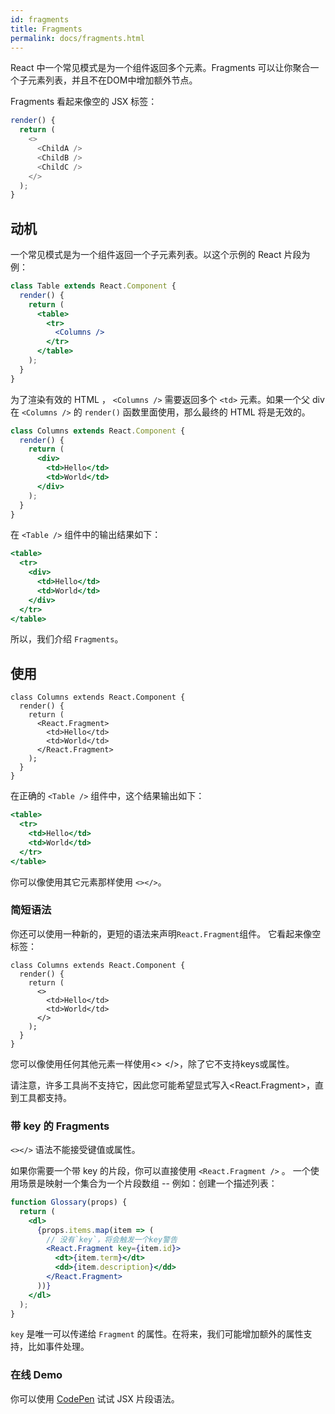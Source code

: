 ```yaml
---
id: fragments
title: Fragments
permalink: docs/fragments.html
---
```


React 中一个常见模式是为一个组件返回多个元素。Fragments 可以让你聚合一个子元素列表，并且不在DOM中增加额外节点。

Fragments 看起来像空的 JSX 标签：

```js
render() {
  return (
    <>
      <ChildA />
      <ChildB />
      <ChildC />
    </>
  );
}
```

## 动机

一个常见模式是为一个组件返回一个子元素列表。以这个示例的 React 片段为例：

```jsx
class Table extends React.Component {
  render() {
    return (
      <table>
        <tr>
          <Columns />
        </tr>
      </table>
    );
  }
}
```

为了渲染有效的 HTML ， `<Columns />` 需要返回多个 `<td>` 元素。如果一个父 div 在 `<Columns />` 的 `render()` 函数里面使用，那么最终的 HTML 将是无效的。

```jsx
class Columns extends React.Component {
  render() {
    return (
      <div>
        <td>Hello</td>
        <td>World</td>
      </div>
    );
  }
}
```

在 `<Table />` 组件中的输出结果如下：

```jsx
<table>
  <tr>
    <div>
      <td>Hello</td>
      <td>World</td>
    </div>
  </tr>
</table>
```

所以，我们介绍 `Fragments`。

## 使用

```jsx{4,7}
class Columns extends React.Component {
  render() {
    return (
      <React.Fragment>
        <td>Hello</td>
        <td>World</td>
      </React.Fragment>
    );
  }
}
```

在正确的 `<Table />` 组件中，这个结果输出如下：

```jsx
<table>
  <tr>
    <td>Hello</td>
    <td>World</td>
  </tr>
</table>
```

你可以像使用其它元素那样使用 `<></>`。

### 简短语法

你还可以使用一种新的，更短的语法来声明`React.Fragment`组件。 它看起来像空标签：

```jsx{4,7}
class Columns extends React.Component {
  render() {
    return (
      <>
        <td>Hello</td>
        <td>World</td>
      </>
    );
  }
}
```

您可以像使用任何其他元素一样使用<> </>，除了它不支持keys或属性。

请注意，许多工具尚不支持它，因此您可能希望显式写入<React.Fragment>，直到工具都支持。

### 带 key 的 Fragments

`<></>` 语法不能接受键值或属性。

如果你需要一个带 key 的片段，你可以直接使用 `<React.Fragment />` 。 一个使用场景是映射一个集合为一个片段数组 -- 例如：创建一个描述列表：

```jsx
function Glossary(props) {
  return (
    <dl>
      {props.items.map(item => (
        // 没有`key`，将会触发一个key警告
        <React.Fragment key={item.id}>
          <dt>{item.term}</dt>
          <dd>{item.description}</dd>
        </React.Fragment>
      ))}
    </dl>
  );
}
```

`key` 是唯一可以传递给 `Fragment` 的属性。在将来，我们可能增加额外的属性支持，比如事件处理。

### 在线 Demo

你可以使用 [CodePen](https://codepen.io/reactjs/pen/VrEbjE?editors=1000) 试试 JSX 片段语法。
